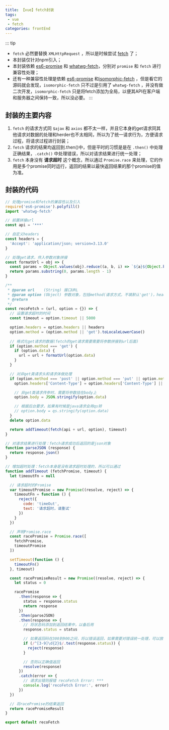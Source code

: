 ```yaml
---
title: 【vue】fetch封装
tags:
 - vue
 - fetch
categories: frontEnd
---
```


::: tip
- `fetch` 必然要替换 `XMLHttpRequest` ，所以是时候尝试 [fetch](https://developer.mozilla.org/en-US/docs/Web/API/Fetch_API) 了；
- 本封装仅针对npm引入；
- 本封装依赖 [es6-promise](https://github.com/github/fetch) 和 [whatwg-fetch](https://github.com/stefanpenner/es6-promise)，分别对 `promise` 和 `fetch` 进行兼容性处理；
- 还有一种兼容性处理是依赖 [es6-promise](https://github.com/github/fetch) 和[isomorphic-fetch](https://github.com/matthew-andrews/isomorphic-fetch) ，但是看它的源码就会发现，`isomorphic-fetch` 只不过是引用了 `whatwg-fetch` ，并没有做二次开发，`isomorphic-fetch` 只是将fetch添加为全局，以便其API在客户端和服务器之间保持一致，所以没必要。
:::

<!-- more -->

## 封装的主要内容

1. `fetch` 的请求方式同 `$ajax` 和 `axios` 都不太一样，并且它本身的get请求同其他请求对数据的处理和herder也不太相同，所以为了统一请求行为，方便请求过程，将请求过程进行封装；
2. `fetch` 请求的结果均返回到.then()中，但是平时的习惯是是在 `.then()` 中处理正确结果，`.catch()` 中处理错误，所以对请求结果进行统一处理；
3. `fetch` 本身没有 **请求超时** 这个概念，所以通过 `Promise.race` 来处理，它的作用是多个promise同时运行，返回的结果以最快返回结果的那个promise的值为准。

## 封装的代码

```javascript
// 处理promise和fetch的兼容性以及引入
require('es6-promise').polyfill()
import 'whatwg-fetch'

// 前置拼接url
const api = '***'

// 自定义headers
const headers = {
  'Accept': 'application/json; version=3.13.0'
}

// 处理get请求，传入参数对象拼接
const formatUrl = obj => {
  const params = Object.values(obj).reduce((a, b, i) => `${a}${Object.keys(obj)[i]}=${b}&`, '?')
  return params.substring(0, params.length - 1)
}

/**
 * @param url    (String) 接口URL
 * @param option (Object) 参数对象，包括method(请求方式，不填默认'get')，headers(设置请求头，选填)，data(请求参数，所有请求方式均适用)
 * @return 
 */
const recoFetch = (url, option = {}) => {
  // 设置请求超时的时间
  const timeout = option.timeout || 5000

  option.headers = option.headers || headers
  option.method = (option.method || 'get').toLocaleLowerCase()
  
  // 格式化get请求的数据(fetch的get请求需要需要将参数拼接到url后面)
  if (option.method === 'get') {
    if (option.data) {
      url = url + formatUrl(option.data)
    }
  }

  // 对非get类请求头和请求体做处理
  if (option.method === 'post' || option.method === 'put' || option.method === 'delete') {
    option.headers['Content-Type'] = option.headers['Content-Type'] || 'application/json'

    // 非get类请求传参时，需要将参数挂在body上
    option.body = JSON.stringify(option.data)

    // 根据后台要求，如果有时候是java请求会用qs转
    // option.body = qs.stringify(option.data)
  }
  delete option.data

  return addTimeout(fetch(api + url, option), timeout)
}

// 对请求结果进行处理：fetch请求成功后返回的是json对象
function parseJSON (response) {
  return response.json()
}

// 增加超时处理：fetch本身是没有请求超时处理的，所以可以通过
function addTimeout (fetchPromise, timeout) {
  let timeoutFn = null

  // 请求超时的Promise
  var timeoutPromise = new Promise((resolve, reject) => {
    timeoutFn = function () {
      reject({
        code: 'timeOut',
        text: '请求超时，请重试'
      })
    }
  })

  // 声明Promise.race
  const racePromise = Promise.race([
    fetchPromise,
    timeoutPromise
  ])

  setTimeout(function () {
    timeoutFn()
  }, timeout)

  const racePromiseResult = new Promise((resolve, reject) => {
    let status = 0

    racePromise
      .then(response => {
        status = response.status
        return response
      })
      .then(parseJSON)
      .then(response => {
        // 将状态码添加到返回结果中，以备后用
        response.status = status

        // 如果返回码在300到900之间，将以错误返回，如果需要对错误统一处理，可以放在下面判断中
        if (/^[3-9]\d{2}$/.test(response.status)) {
          reject(response)
        }

        // 否则以正确值返回
        resolve(response)
      })
      .catch(error => {
        // 请求出错则报错 recoFetch Error: ***
        console.log('recoFetch Error:', error)
      })
  })

  // 将racePromise的结果返回
  return racePromiseResult
}

export default recoFetch
```

